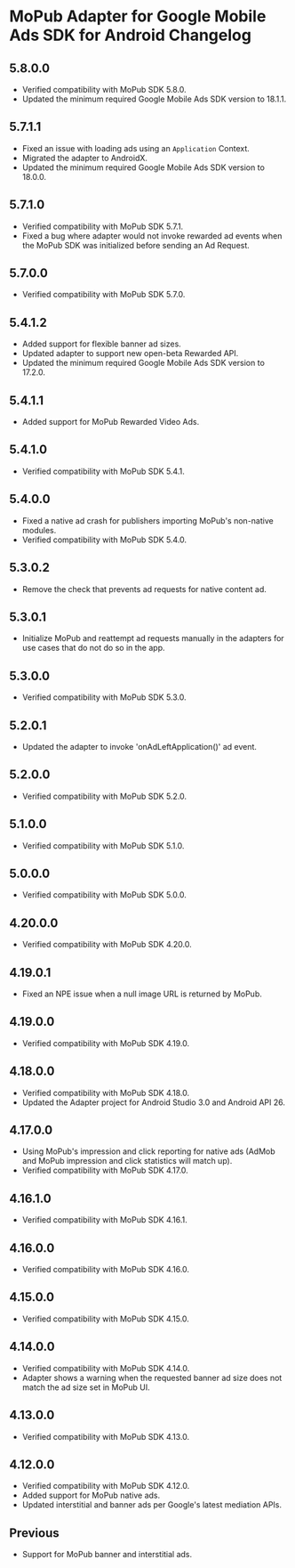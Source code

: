 # MoPub Adapter for Google Mobile Ads SDK for Android Changelog

## 5.8.0.0
- Verified compatibility with MoPub SDK 5.8.0.
- Updated the minimum required Google Mobile Ads SDK version to 18.1.1.

## 5.7.1.1
- Fixed an issue with loading ads using an `Application` Context.
- Migrated the adapter to AndroidX.
- Updated the minimum required Google Mobile Ads SDK version to 18.0.0.

## 5.7.1.0
- Verified compatibility with MoPub SDK 5.7.1.
- Fixed a bug where adapter would not invoke rewarded ad events when the MoPub SDK was initialized before sending an Ad Request.

## 5.7.0.0
- Verified compatibility with MoPub SDK 5.7.0.

## 5.4.1.2
- Added support for flexible banner ad sizes.
- Updated adapter to support new open-beta Rewarded API.
- Updated the minimum required Google Mobile Ads SDK version to 17.2.0.

## 5.4.1.1
- Added support for MoPub Rewarded Video Ads.

## 5.4.1.0
- Verified compatibility with MoPub SDK 5.4.1.

## 5.4.0.0
- Fixed a native ad crash for publishers importing MoPub's non-native modules.
- Verified compatibility with MoPub SDK 5.4.0.

## 5.3.0.2
- Remove the check that prevents ad requests for native content ad.

## 5.3.0.1
- Initialize MoPub and reattempt ad requests manually in the adapters for use cases that do not do so in the app.

## 5.3.0.0
- Verified compatibility with MoPub SDK 5.3.0.

## 5.2.0.1
- Updated the adapter to invoke 'onAdLeftApplication()' ad event.

## 5.2.0.0
- Verified compatibility with MoPub SDK 5.2.0.

## 5.1.0.0
- Verified compatibility with MoPub SDK 5.1.0.

## 5.0.0.0
- Verified compatibility with MoPub SDK 5.0.0.

## 4.20.0.0
- Verified compatibility with MoPub SDK 4.20.0.

## 4.19.0.1
- Fixed an NPE issue when a null image URL is returned by MoPub.

## 4.19.0.0
- Verified compatibility with MoPub SDK 4.19.0.

## 4.18.0.0
- Verified compatibility with MoPub SDK 4.18.0.
- Updated the Adapter project for Android Studio 3.0 and Android API 26.

## 4.17.0.0
- Using MoPub's impression and click reporting for native ads (AdMob and MoPub
  impression and click statistics will match up).
- Verified compatibility with MoPub SDK 4.17.0.

## 4.16.1.0
- Verified compatibility with MoPub SDK 4.16.1.

## 4.16.0.0
- Verified compatibility with MoPub SDK 4.16.0.

## 4.15.0.0
- Verified compatibility with MoPub SDK 4.15.0.

## 4.14.0.0
- Verified compatibility with MoPub SDK 4.14.0.
- Adapter shows a warning when the requested banner ad size does not match the
  ad size set in MoPub UI.

## 4.13.0.0
- Verified compatibility with MoPub SDK 4.13.0.

## 4.12.0.0
- Verified compatibility with MoPub SDK 4.12.0.
- Added support for MoPub native ads.
- Updated interstitial and banner ads per Google's latest mediation APIs.

## Previous
- Support for MoPub banner and interstitial ads.
